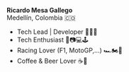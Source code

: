 **Ricardo Mesa Gallego**
  <br> 
  Medellín, Colombia 🇨🇴
  
 - Tech Lead | Developer 👨🏻‍💻 
 - Tech Enthusiast 📱📷💻🕹 
 - Racing Lover (F1, MotoGP,…) 🏎🏍🏁 
 - Coffee & Beer Lover ☕️🍺 
